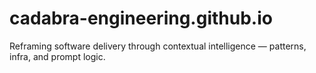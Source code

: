 # cadabra-engineering.github.io
Reframing software delivery through contextual intelligence — patterns, infra, and prompt logic.

